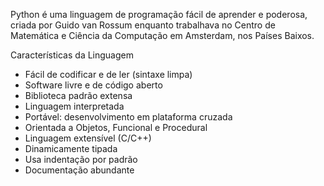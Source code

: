 Python é uma linguagem de programação fácil de aprender e poderosa, 
criada por Guido van Rossum enquanto trabalhava no Centro de Matemática 
e Ciência da Computação em Amsterdam, nos Países Baixos.

Características da Linguagem

- Fácil de codificar e de ler (sintaxe limpa)
- Software livre e de código aberto
- Biblioteca padrão extensa
- Linguagem interpretada
- Portável: desenvolvimento em plataforma cruzada
- Orientada a Objetos, Funcional e Procedural
- Linguagem extensível (C/C++)
- Dinamicamente tipada
- Usa indentação por padrão
- Documentação abundante